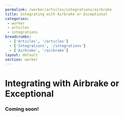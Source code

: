 ```yaml
---
permalink: /worker/articles/integrations/airbrake
title: Integrating with Airbrake or Exceptional
categories:
 - worker
 - articles
 - integrations
breadcrumbs:
  - ['Articles', '/articles']
  - ['Integrations', '/integrations']
  - ['Airbrake', '/airbrake']
layout: default
section: worker
---
```


# Integrating with Airbrake or Exceptional

### Coming soon!